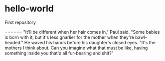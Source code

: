 # hello-world
First repository

======
"It'll be different when her hair comes in," Paul said. "Some babies is born with it, but it's less gnarlier for the mother when they're bawl-headed." He waved his hands before his daughter's closed eyes. "It's the mothers I think about. Can you imagine what that must be like, having something inside you that's all fur-bearing and shit?"
